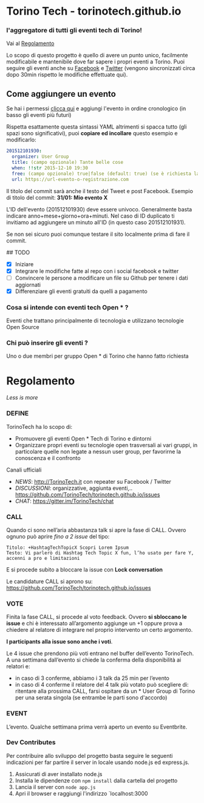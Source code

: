 # Torino Tech - torinotech.github.io
### l'aggregatore di tutti gli eventi tech di Torino!

Vai al [Regolamento](#regolamento)

Lo scopo di questo progetto è quello di avere un punto unico, facilmente modificabile e mantenibile dove far sapere i propri eventi a Torino. Puoi seguire gli eventi anche su [Facebook](https://www.facebook.com/TorinoTech/) e [Twitter](https://twitter.com/torinotech) (vengono sincronizzati circa dopo 30min rispetto le modifiche effettuate qui).

## Come aggiungere un evento

Se hai i permessi [clicca qui](https://github.com/TorinoTech/torinotech.github.io/edit/master/events.yml.txt)
e aggiungi l'evento in ordine cronologico (in basso gli eventi più futuri)

Rispetta esattamente questa sintassi YAML altrimenti si spacca tutto (gli spazi sono significativi), puoi **copiare ed incollare**
questo esempio e modificarlo:

``` yaml
201512101930:
  organizer: User Group
  title: (campo opzionale) Tante belle cose
  when: !!str 2015-12-10 19:30
  free: (campo opzionale) true|false (default: true) (se è richiesta la tessera non è free)
  url: https://url-evento-o-registrazione.com
```

Il titolo del commit sarà anche il testo del Tweet e post Facebook. Esempio di titolo del commit: **31/01: Mio evento X**

L'ID dell'evento (201512101930) deve essere univoco. Generalmente basta indicare anno+mese+giorno+ora+minuti. Nel caso di ID duplicato ti invitiamo ad aggiungere un minuto all'ID (in questo caso 201512101931).

Se non sei sicuro puoi comunque testare il sito localmente prima di fare il commit.

## TODO
- [x] Iniziare
- [x] Integrare le modifiche fatte al repo con i social facebook e twitter
- [ ] Convincere le persone a modificare un file su Github per tenere i dati aggiornati
- [x] Differenziare gli eventi gratuiti da quelli a pagamento

### Cosa si intende con eventi tech Open * ?

Eventi che trattano principalmente di tecnologia e utilizzano tecnologie Open Source

### Chi può inserire gli eventi ?

Uno o due membri per gruppo Open * di Torino che hanno fatto richiesta

# Regolamento

*Less is more*

### DEFINE

TorinoTech ha lo scopo di:

- Promuovere gli eventi Open * Tech di Torino e dintorni
- Organizzare propri eventi su tecnologie open trasversali ai vari gruppi, in particolare quelle non legate a nessun user group, per favorirne la conoscenza e il confronto

Canali ufficiali

- *NEWS*: http://TorinoTech.it con repeater su Facebook / Twitter
- *DISCUSSIONI*: organizzative, aggiunta eventi,.. https://github.com/TorinoTech/torinotech.github.io/issues
- *CHAT*: https://gitter.im/TorinoTech/chat

### CALL

Quando ci sono nell’aria abbastanza talk si apre la fase di CALL. Ovvero ognuno può aprire *fino a 2 issue* del tipo:

```
Titolo: +HashtagTechTopicX Scopri Lorem Ipsum
Testo: Vi parlerò di Hashtag Tech Topic X fun, l’ho usato per fare Y, accenni a pro e limitazioni
```

E si procede subito a bloccare la issue con **Lock conversation**

Le candidature CALL si aprono su: https://github.com/TorinoTech/torinotech.github.io/issues

### VOTE

Finita la fase CALL, si procede al voto feedback. Ovvero **si sbloccano le issue** e chi è interessato all’argomento aggiunge un +1 oppure prova a chiedere al relatore di integrare nel proprio intervento un certo argomento.

**I participants alla issue sono anche i voti**.

Le 4 issue che prendono più voti entrano nel buffer dell’evento TorinoTech. A una settimana dall’evento si chiede la conferma della disponibilità ai relatori e:

- in caso di 3 conferme, abbiamo i 3 talk da 25 min per l’evento
- in caso di 4 conferme il relatore del 4 talk più votato può scegliere di: ritentare alla prossima CALL, farsi ospitare da un * User Group di Torino per una serata singola (se entrambe le parti sono d'accordo)

### EVENT

L’evento. Qualche settimana prima verrà aperto un evento su Eventbrite.

### Dev Contributes

Per contribuire allo sviluppo del progetto basta seguire le seguenti indicazioni per far partire il server in locale usando node.js ed express.js.

1. Assicurati di aver installato node.js
2. Installa le dipendenze con `npm install` dalla cartella del progetto
3. Lancia il server con `node app.js`
4. Apri il browser e raggiungi l'indirizzo `localhost:3000
